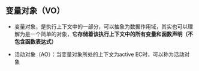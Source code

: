 ## 变量对象（VO）

- 变量对象，是执行上下文中的一部分，可以抽象为数据作用域，其实也可以理解为是一个简单的对象，**它存储着该执行上下文中的所有变量和函数声明（不包含函数表达式）**

- 活动对象（AO）：当变量对象所处的上下文为active EC时，可以称为活动对象